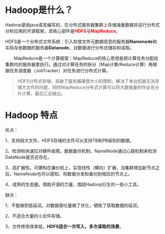 # Hadoop是什么？

Hadoop是由java语言编写的，在分布式服务器集群上存储海量数据并运行分布式分析应用的开源框架，其核心部件是<font color=red>**HDFS**</font>与<font color=red>**MapReduce**</font>。

​       HDFS是一个分布式文件系统：引入存放文件元数据信息的服务器**Namenode**和实际存放数据的服务器**Datanode**，对数据进行分布式储存和读取。

　　MapReduce是一个计算框架：MapReduce的核心思想是把计算任务分配给集群内的服务器里执行。通过对计算任务的拆分（Map计算/Reduce计算）再根据任务调度器（JobTracker）对任务进行分布式计算。

> HDFS分布式存储，突破了服务器硬盘大小的限制，解决了单台机器无法存储大文件的问题，同时MapReduce分布式计算可以将大数据量的作业先分片计算，最后汇总输出。



# Hadoop 特点

优点：

1、支持超大文件。HDFS存储的文件可以支持TB和PB级别的数据。

2、检测和快速应对硬件故障。数据备份机制，NameNode通过心跳机制来检测DataNode是否还存在。

3、高扩展性。可建构在廉价机上，实现线性（横向）扩展，当集群增加新节点之后，NameNode也可以感知，将数据分发和备份到相应的节点上。

4、成熟的生态圈。借助开源的力量，围绕Hadoop衍生的一些小工具。

缺点：

1、不能做到低延迟。对数据吞吐量做了优化，牺牲了获取数据的延迟。

2、不适合大量的小文件存储。

3、文件修改效率低。**HDFS适合一次写入，多次读取的场景**。



